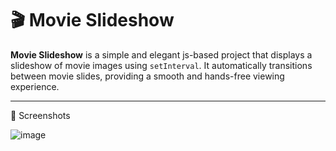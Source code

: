 # 🎬 Movie Slideshow

**Movie Slideshow** is a simple and elegant js-based project that displays a slideshow of movie images using `setInterval`. It automatically transitions between movie slides, providing a smooth and hands-free viewing experience.

---

📸 Screenshots

![image](https://github.com/user-attachments/assets/382e00a8-6bf9-4c76-9ea1-1b6bc6ce0072)
